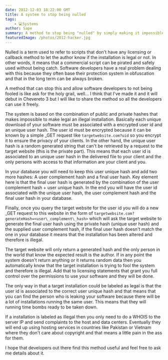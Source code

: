 ```yaml
---
date: 2012-12-03 18:22:00 GMT
title: A system to stop being nulled
tags:
    - 💻Systems
author: Sape
summary: A method to stop being "nulled" by simply making it impossible to do it.
featuredImage: /photos/2012-hacker.jpg
---
```


Nulled is a term used to refer to scripts that don't have any licensing or callback method to let the author know if the installation is legal or not. In other words, it means that a commercial script can be pirated and safely used without being catch. Software developers have a real problem dealing with this because they often base their protection system in obfuscation and that in the long term can be always broken.

A method that can stop this and allow software developers to not being fooled is like ask for the holy grail, well... I think that I've made it and it will debut in Chevereto 3 but I will like to share the method so all the developers can use it freely.

The system is based on the combination of public and private hashes that makes impossible to make legal an illegal installation. Basically each unique download of your software must be associated with a encrypted user id and an unique user hash. The user id must be encrypted because it can be known by a simple _GET request like `targetwebsite.com?uid` so you encrypt it to ensure the privacy of your clients. In the other hand, the unique user hash is a random generated string that can't be retrieved by a request to the target website (this is the private part). This means that each user id is associated to an unique user hash in the delivered file to your client and the only persons with access to that information are your client and you.

In your database you will need to keep this user unique hash and add two more hashes: A user complement hash and a final user hash. Key element here is that the final user hash is generated by the combination of the user complement hash + user unique hash. In the end you will have the user id associated with the unique user hash, the user complement hash and the final user hash in your database.

Finally, once you query the target website for the user id you will do a new _GET request to this website in the form of `targetwebsite.com?generateHash=<user\_complement\_hash>` which will ask the target website to generate the final user hash using the private hash (unique user hash) and the supplied user complement hash, if the final user hash doesn't match the one in your database it means that the installation has been altered and therefore is illegal.

The target website will only return a generated hash and the only person in the world that know the expected result is the author. If in any point the system doesn't return anything or it returns random data then you automatically know that the target installation is trying to fool the system and therefore is illegal. Add that to licensing statements that grant you full control over the permissions to use your software and they will be done.

The only way in that a target installation could be labeled as legal is that the user id is associated to the correct user unique hash and that means that you can find the person who is leaking your software because there will be a lot of installations running the same user. This means that they will running time bombs ready to be taken down.

If a installation is labeled as illegal then you only need to do a WHOIS to the server IP and send complaints to the host and data centers. Eventually they will end up using hosting services in countries like Pakistan or Vietnam where they don't care about copyright and that means a little pain in the ass for them.

I hope that developers out there find this method useful and feel free to ask me details about it.